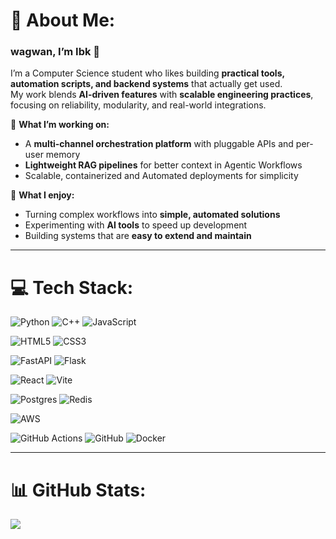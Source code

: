 # 💫 About Me:
### wagwan, I’m Ibk 👋

I’m a Computer Science student who likes building **practical tools, automation scripts, and backend systems** that actually get used.  
My work blends **AI-driven features** with **scalable engineering practices**, focusing on reliability, modularity, and real-world integrations.

🔹 **What I’m working on:**  
- A **multi-channel orchestration platform** with pluggable APIs and per-user memory  
- **Lightweight RAG pipelines** for better context in Agentic Workflows  
- Scalable, containerized and Automated deployments for simplicity 

🔹 **What I enjoy:**  
- Turning complex workflows into **simple, automated solutions**  
- Experimenting with **AI tools** to speed up development  
- Building systems that are **easy to extend and maintain**

---

# 💻 Tech Stack:
![Python](https://img.shields.io/badge/python-3670A0?style=for-the-badge&logo=python&logoColor=ffdd54) ![C++](https://img.shields.io/badge/c++-%2300599C.svg?style=for-the-badge&logo=c%2B%2B&logoColor=white) ![JavaScript](https://img.shields.io/badge/javascript-%23323330.svg?style=for-the-badge&logo=javascript&logoColor=%23F7DF1E) 

![HTML5](https://img.shields.io/badge/html5-%23E34F26.svg?style=for-the-badge&logo=html5&logoColor=white) ![CSS3](https://img.shields.io/badge/css3-%231572B6.svg?style=for-the-badge&logo=css3&logoColor=white)  

![FastAPI](https://img.shields.io/badge/FastAPI-005571?style=for-the-badge&logo=fastapi) ![Flask](https://img.shields.io/badge/flask-%23000.svg?style=for-the-badge&logo=flask&logoColor=white) 

![React](https://img.shields.io/badge/react-%2320232a.svg?style=for-the-badge&logo=react&logoColor=%2361DAFB) ![Vite](https://img.shields.io/badge/vite-%23646CFF.svg?style=for-the-badge&logo=vite&logoColor=white) 

![Postgres](https://img.shields.io/badge/postgres-%23316192.svg?style=for-the-badge&logo=postgresql&logoColor=white) ![Redis](https://img.shields.io/badge/redis-%23DD0031.svg?style=for-the-badge&logo=redis&logoColor=white) 

![AWS](https://img.shields.io/badge/AWS-%23FF9900.svg?style=for-the-badge&logo=amazon-aws&logoColor=white)  

![GitHub Actions](https://img.shields.io/badge/github%20actions-%232671E5.svg?style=for-the-badge&logo=githubactions&logoColor=white) ![GitHub](https://img.shields.io/badge/github-%23121011.svg?style=for-the-badge&logo=github&logoColor=white)
![Docker](https://camo.githubusercontent.com/c9a85f6869aa992f1500dd9d4d4bdff7d405605292ca152587394c1f92552d4f/68747470733a2f2f696d672e736869656c64732e696f2f62616467652f646f636b65722d2532333064623765642e7376673f7374796c653d666f722d7468652d6261646765266c6f676f3d646f636b6572266c6f676f436f6c6f723d7768697465)

---

# 📊 GitHub Stats:
![](https://github-readme-stats.vercel.app/api/top-langs/?username=ibkehinmowo&theme=shades-of-purple&hide_border=true&include_all_commits=true&count_private=false&layout=compact)
